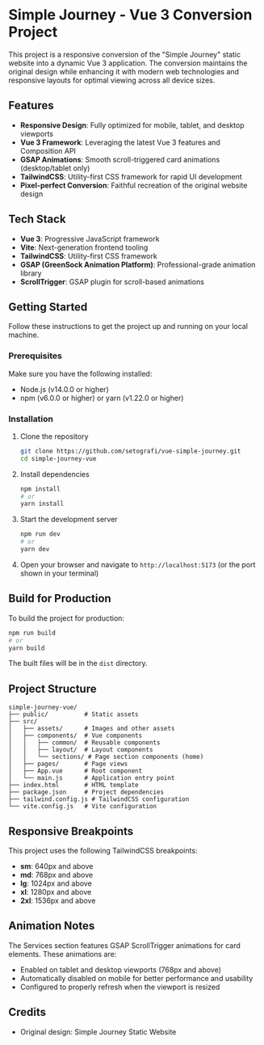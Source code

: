 # Simple Journey - Vue 3 Conversion Project

This project is a responsive conversion of the "Simple Journey" static website into a dynamic Vue 3 application. The conversion maintains the original design while enhancing it with modern web technologies and responsive layouts for optimal viewing across all device sizes.

## Features

- **Responsive Design**: Fully optimized for mobile, tablet, and desktop viewports
- **Vue 3 Framework**: Leveraging the latest Vue 3 features and Composition API
- **GSAP Animations**: Smooth scroll-triggered card animations (desktop/tablet only)
- **TailwindCSS**: Utility-first CSS framework for rapid UI development
- **Pixel-perfect Conversion**: Faithful recreation of the original website design

## Tech Stack

- **Vue 3**: Progressive JavaScript framework
- **Vite**: Next-generation frontend tooling
- **TailwindCSS**: Utility-first CSS framework
- **GSAP (GreenSock Animation Platform)**: Professional-grade animation library
- **ScrollTrigger**: GSAP plugin for scroll-based animations

## Getting Started

Follow these instructions to get the project up and running on your local machine.

### Prerequisites

Make sure you have the following installed:

- Node.js (v14.0.0 or higher)
- npm (v6.0.0 or higher) or yarn (v1.22.0 or higher)

### Installation

1. Clone the repository

   ```bash
   git clone https://github.com/setografi/vue-simple-journey.git
   cd simple-journey-vue
   ```

2. Install dependencies

   ```bash
   npm install
   # or
   yarn install
   ```

3. Start the development server

   ```bash
   npm run dev
   # or
   yarn dev
   ```

4. Open your browser and navigate to `http://localhost:5173` (or the port shown in your terminal)

## Build for Production

To build the project for production:

```bash
npm run build
# or
yarn build
```

The built files will be in the `dist` directory.

## Project Structure

```
simple-journey-vue/
├── public/          # Static assets
├── src/
│   ├── assets/      # Images and other assets
│   ├── components/  # Vue components
│   │   ├── common/  # Reusable components
│   │   ├── layout/  # Layout components
│   │   └── sections/ # Page section components (home)
│   ├── pages/       # Page views
│   ├── App.vue      # Root component
│   └── main.js      # Application entry point
├── index.html       # HTML template
├── package.json     # Project dependencies
├── tailwind.config.js # TailwindCSS configuration
└── vite.config.js   # Vite configuration
```

## Responsive Breakpoints

This project uses the following TailwindCSS breakpoints:

- **sm**: 640px and above
- **md**: 768px and above
- **lg**: 1024px and above
- **xl**: 1280px and above
- **2xl**: 1536px and above

## Animation Notes

The Services section features GSAP ScrollTrigger animations for card elements. These animations are:

- Enabled on tablet and desktop viewports (768px and above)
- Automatically disabled on mobile for better performance and usability
- Configured to properly refresh when the viewport is resized

## Credits

- Original design: Simple Journey Static Website
